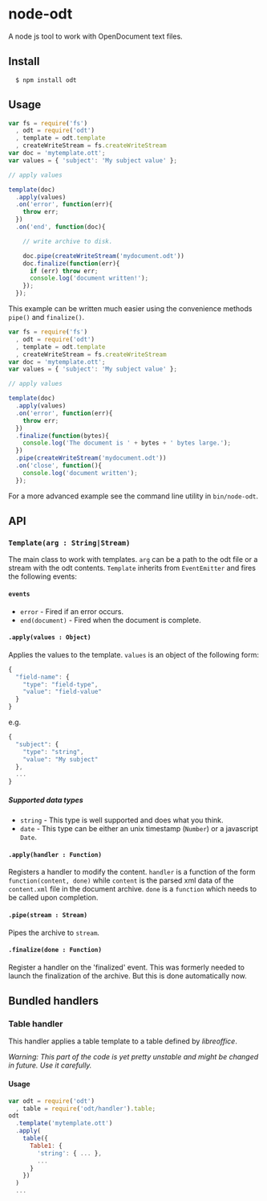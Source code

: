
# node-odt

A node js tool to work with OpenDocument text files.

## Install

```
  $ npm install odt
```

## Usage

```js
var fs = require('fs')
  , odt = require('odt')
  , template = odt.template
  , createWriteStream = fs.createWriteStream
var doc = 'mytemplate.ott';
var values = { 'subject': 'My subject value' };

// apply values

template(doc)
  .apply(values)
  .on('error', function(err){
    throw err;
  })
  .on('end', function(doc){

    // write archive to disk.

    doc.pipe(createWriteStream('mydocument.odt'))
    doc.finalize(function(err){
      if (err) throw err;
      console.log('document written!');
    });
  });
```

This example can be written much easier using the convenience methods `pipe()`
and `finalize()`.

```js
var fs = require('fs')
  , odt = require('odt')
  , template = odt.template
  , createWriteStream = fs.createWriteStream
var doc = 'mytemplate.ott';
var values = { 'subject': 'My subject value' };

// apply values

template(doc)
  .apply(values)
  .on('error', function(err){
    throw err;
  })
  .finalize(function(bytes){
    console.log('The document is ' + bytes + ' bytes large.');
  })
  .pipe(createWriteStream('mydocument.odt'))
  .on('close', function(){
    console.log('document written');
  });
```

For a more advanced example see the command line utility in `bin/node-odt`.

## API

### `Template(arg : String|Stream)`

The main class to work with templates.  `arg` can be a path to the odt file or
a stream with the odt contents.  `Template` inherits from `EventEmitter` and
fires the following events:

#### `events`

 * `error` - Fired if an error occurs.
 * `end(document)` - Fired when the document is complete.

#### `.apply(values : Object)`

Applies the values to the template.  `values` is an object of the following
form:

```js
{
  "field-name": {
    "type": "field-type",
    "value": "field-value"
  }
}
```

e.g.

```js
{
  "subject": {
    "type": "string",
    "value": "My subject"
  },
  ...
}
```

##### Supported data types

* `string` - This type is well supported and does what you think.
* `date` - This type can be either an unix timestamp (`Number`) or a javascript
  `Date`.

#### `.apply(handler : Function)`

Registers a handler to modify the content.  `handler` is a function of the form
`function(content, done)` while `content` is the parsed xml data of the
`content.xml` file in the document archive.  `done` is a `function` which needs
to be called upon completion.

#### `.pipe(stream : Stream)`

Pipes the archive to `stream`.

#### `.finalize(done : Function)`

Register a handler on the 'finalized' event.  This was formerly needed to
launch the finalization of the archive.  But this is done automatically now.

## Bundled handlers

### Table handler

This handler applies a table template to a table defined by *libreoffice*.

*Warning: This part of the code is yet pretty unstable and might be changed in
future.  Use it carefully.*

#### Usage

```js
var odt = require('odt')
  , table = require('odt/handler').table;
odt
  .template('mytemplate.ott')
  .apply(
    table({
      Table1: {
        'string': { ... },
        ...
      }
    })
  )
  ...
```
